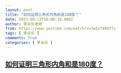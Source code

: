 ```yaml
---
layout: post
title: "如何证明三角形内角和是180度？"
date: 2022-09-13T10:00:19.000Z
author: 李永乐老师
from: https://www.youtube.com/watch?v=Jw1x7499TTc
tags: [ 李永乐 ]
comments: True
categories: [ 李永乐 ]
---
```

<!--1663063219000-->
[如何证明三角形内角和是180度？](https://www.youtube.com/watch?v=Jw1x7499TTc)
------

<div>

</div>
